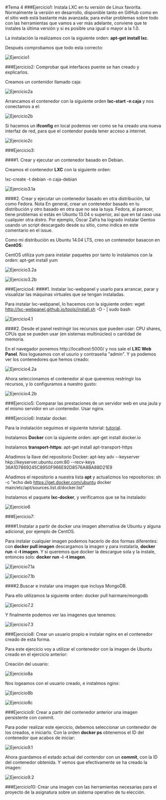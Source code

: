 #Tema 4
###Ejercicio1: Instala LXC en tu versión de Linux favorita. Normalmente la versión en desarrollo, disponible tanto en GitHub como en el sitio web está bastante más avanzada; para evitar problemas sobre todo con las herramientas que vamos a ver más adelante, conviene que te instales la última versión y si es posible una igual o mayor a la 1.0.

La instalación la realizamos con la siguiente orden: **apt-get install lxc**.

Después comprobamos que todo esta correcto:

![Ejercicio1](https://www.dropbox.com/s/pmctryq58q8hkpi/Ejercicio1.png?dl=1)

###Ejercicio2: Comprobar qué interfaces puente se han creado y explicarlos.

Creamos un contenidor llamado caja:

![Ejercicio2a](https://www.dropbox.com/s/5uyz25m6az0h7l4/Ejercicio2a.png?dl=1)

Arrancamos el contenedor con la siguiente orden **lxc-start -n caja** y nos conectamos a el:

![Ejercicio2b](https://www.dropbox.com/s/wjan8bm5jc2iiq3/Ejercicio2b.png?dl=1)

Si hacemos un **ifconfig** en local podemos ver como se ha creado una nueva interfaz de red, para que el contendor pueda tener acceso a internet.

![Ejercicio2c](https://www.dropbox.com/s/wpe1dm484sshwhb/Ejercicio2c.png?dl=1)

###Ejercicio3: 

####1. Crear y ejecutar un contenedor basado en Debian.

Creamos el contenedor **LXC** con la siguiente orden:

lxc-create -t debian -n caja-debian

![Ejercicio3.1a](https://www.dropbox.com/s/5det6lxdh26iuzh/Ejercicio3.1a.png?dl=1)

####2. Crear y ejecutar un contenedor basado en otra distribución, tal como Fedora. Nota En general, crear un contenedor basado en tu distribución y otro basado en otra que no sea la tuya. Fedora, al parecer, tiene problemas si estás en Ubuntu 13.04 o superior, así que en tal caso usa cualquier otra distro. Por ejemplo, Óscar Zafra ha logrado instalar Gentoo usando un script descargado desde su sitio, como indica en este comentario en el issue.

Como mi distribución es Ubuntu 14.04 LTS, creo un contenedor basacon en **CentOS**:

CentOS utiliza yum para instalar paquetes por tanto lo instalamos con la orden: apt-get install yum

![Ejercicio3.2a](https://www.dropbox.com/s/aqmyzsoqcdgh483/Ejercicio3.2a.png?dl=1)

![Ejercicio3.2b](https://www.dropbox.com/s/uvdqppvn0twgtec/Ejercicio3.2b.png?dl=1)


###Ejercicio4:
####1. Instalar lxc-webpanel y usarlo para arrancar, parar y visualizar las máquinas virtuales que se tengan instaladas.

Para instalar lxc-webpanel, lo hacemos con la siguiente orden: wget http://lxc-webpanel.github.io/tools/install.sh -O - | sudo bash

![Ejercicio4.1](https://www.dropbox.com/s/krzwemdzok3vizx/Ejercicio4.1.png?dl=1)

####2. Desde el panel restringir los recursos que pueden usar: CPU shares, CPUs que se pueden usar (en sistemas multinúcleo) o cantidad de memoria.

En el navegador ponemos http://localhost:5000/ y nos sale el **LXC Web Panel**. Nos logueamos con el usurio y contraseña "admin". Y ya podemos ver
los contenedores que hemos creado:

![Ejercicio4.2a](https://www.dropbox.com/s/rzir55r5rgylgt4/Ejercicio4.2a.png?dl=1)

Ahora seleccionamos el contenedor al que queremos restringir los recursos, y lo configuramos a nuestro gusto:

![Ejercicio4.2b](https://www.dropbox.com/s/vylgfgo3y88n80x/Ejercicio4.2b.png?dl=1)


###Ejercicio5: Comparar las prestaciones de un servidor web en una jaula y el mismo servidor en un contenedor. Usar nginx.




###Ejercicio6: Instalar docker.

Para la instalación seguimos el siguiente tutorial: [tutorial](http://docs.docker.com/engine/installation/ubuntulinux/).

Instalamos **Docker** con la siguiente orden: apt-get install docker.io

Instalamos **transport-https**: apt-get install apt-transport-https

Añadimos la llave del repositorio Docker: apt-key adv --keyserver hkp://keyserver.ubuntu.com:80 --recv-keys 36A1D7869245C8950F966E92D8576A8BA88D21E9

Añadimos el repositorio a nuestra lista **apt** y actualizmos los repositorios: sh -c "echo deb https://get.docker.com/ubuntu docker main\/etc/apt/sources.list.d/docker.list"

Instalamos el paquete **lxc-docker**, y verificamos que se ha instalado:

![Ejercicio6](https://www.dropbox.com/s/pl3ndjmszh60sm6/Ejercicio6.png?dl=1) 


###Ejercicio7:

####1.Instalar a partir de docker una imagen alternativa de Ubuntu y alguna adicional, por ejemplo de CentOS.

Para instalar cualquier imagen podemos hacerlo de dos formas diferentes: con **docker pull imagen** descargamos la imagen y para instalarla, **docker run -i -t imagen**. Y si queremos que docker la descargue sola y la instale, entonces solo: **docker run -i -t imagen**.  

![Ejercicio7.1a](https://www.dropbox.com/s/ehfslhhlfauwzco/Ejercicio7.1a.png?dl=1)

![Ejercicio7.1b](https://www.dropbox.com/s/q1s9wekoovi88lw/Ejercicio7.1b.png?dl=1)

####2.Buscar e instalar una imagen que incluya MongoDB.

Para ello utilizamos la siguiente orden: docker pull hairmare/mongodb
 
![Ejercicio7.2](https://www.dropbox.com/s/jrresrkh5nnsxa3/Ejercicio7.2.png?dl=1)

Y finalmente podemos ver las imagenes que tenemos:

![Ejercicio7.3](https://www.dropbox.com/s/b6wj7dyo0gxinub/Ejercicio7.3.png?dl=1)


###Ejercicio8: Crear un usuario propio e instalar nginx en el contenedor creado de esta forma.

Para este ejercicio voy a utilizar el contenedor con la imagen de Ubuntu creado en el ejercicio anterior:

Creación del usuario:
    
![Ejercicio8a](https://www.dropbox.com/s/qxmoblw8eptizm7/Ejercicio8a.png?dl=1)

Nos logeamos con el usuario creado, e instalmos nginx:

![Ejercicio8b](https://www.dropbox.com/s/2rm8obndnib2tpa/Ejercicio8b.png?dl=1)

![Ejercicio8c](https://www.dropbox.com/s/tjsukbrdebu3np5/Ejercicio8c.png?dl=1)

###Ejercicio9: Crear a partir del contenedor anterior una imagen persistente con commit. 

Para poder realizar este ejercicio, debemos seleccionar un contenedor de los creados, e iniciarlo.
Con la orden **docker ps** obtenemos el ID del contenedor que acabos de iniciar:

![Ejercicio9.1](https://www.dropbox.com/s/qzoyygottwxm38j/Ejercicio9.1.png?dl=1)

Ahora guardamos el estado actual del contendor con un **commit**, con la ID del contenedor obtenida. Y vemos que efectivamente se ha creado la imagen:

![Ejercicio9.2](https://www.dropbox.com/s/gaflm4rypc9zwja/Ejercicio9.2.png?dl=1)

###Ejercicio10: Crear una imagen con las herramientas necesarias para el proyecto de la asignatura sobre un sistema operativo de tu elección. 




